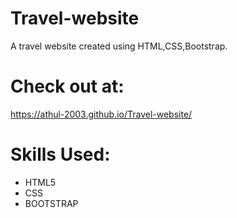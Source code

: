 # Travel-website
A travel website created using HTML,CSS,Bootstrap.

# Check out at:
https://athul-2003.github.io/Travel-website/

# Skills Used:
- HTML5
- CSS
- BOOTSTRAP
